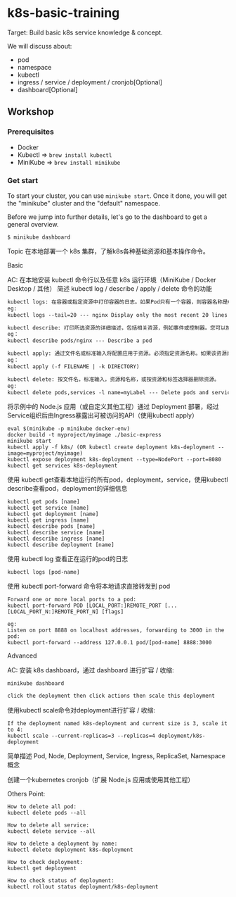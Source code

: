 # k8s-basic-training

Target: Build basic k8s service knowledge & concept.

We will discuss about: 
- pod
- namespace
- kubectl
- ingress / service / deployment / cronjob[Optional]
- dashboard[Optional]

## Workshop

### Prerequisites

- Docker
- Kubectl => `brew install kubectl`
- MiniKube => `brew install minikube`

### Get start

To start your cluster, you can use `minikube start`. Once it done, you will get the "minikube" cluster and the "default" namespace.

Before we jump into further details, let's go to the dashboard to get a general overview.

```
$ minikube dashboard
```

Topic
在本地部署一个 k8s 集群，了解k8s各种基础资源和基本操作命令。

Basic

AC:
在本地安装 kubectl 命令行以及任意 k8s 运行环境（MiniKube / Docker Desktop / 其他）
简述 kubectl log / describe / apply / delete 命令的功能
```html
kubectl logs: 在容器或指定资源中打印容器的日志。如果Pod只有一个容器，则容器名称是Optional的。
eg:
kubectl logs --tail=20 --- nginx Display only the most recent 20 lines of output in pod nginx

kubectl describe: 打印所选资源的详细描述，包括相关资源，例如事件或控制器。您可以按名称选择单个对象，该类型的所有对象，提供名称前缀或标签选择器。
eg：
kubectl describe pods/nginx --- Describe a pod

kubectl apply: 通过文件名或标准输入将配置应用于资源。必须指定资源名称。如果该资源尚不存在，则将创建它。
eg：
kubectl apply (-f FILENAME | -k DIRECTORY)

kubectl delete: 按文件名，标准输入，资源和名称，或按资源和标签选择器删除资源。
eg:
kubectl delete pods,services -l name=myLabel --- Delete pods and services with label name=myLabel

```
将示例中的 Node.js 应用（或自定义其他工程）通过 Deployment 部署，经过Service组织后由Ingress暴露出可被访问的API（使用kubectl apply）

```shell
eval $(minikube -p minikube docker-env)
docker build -t myproject/myimage ./basic-express
minikube start
kubectl apply -f k8s/ (OR kubectl create deployment k8s-deployment --image=myproject/myimage)
kubectl expose deployment k8s-deployment --type=NodePort --port=8080
kubectl get services k8s-deployment
```

使用 kubectl get查看本地运行的所有pod，deployment，service，使用kubectl describe查看pod，deployment的详细信息
```shell
kubectl get pods [name]
kubectl get service [name]
kubectl get deployment [name]
kubectl get ingress [name]
kubectl describe pods [name]
kubectl describe service [name]
kubectl describe ingress [name]
kubectl describe deployment [name]
```

使用 kubectl log 查看正在运行的pod的日志
```shell
kubectl logs [pod-name]
```

使用 kubectl port-forward 命令将本地请求直接转发到 pod
```shell
Forward one or more local ports to a pod:
kubectl port-forward POD [LOCAL_PORT:]REMOTE_PORT [...[LOCAL_PORT_N:]REMOTE_PORT_N] [flags]

eg:
Listen on port 8888 on localhost addresses, forwarding to 3000 in the pod:
kubectl port-forward --address 127.0.0.1 pod/[pod-name] 8888:3000
```


Advanced

AC:
安装 k8s dashboard，通过 dashboard 进行扩容 / 收缩:
```shell
minikube dashboard
```
```html
click the deployment then click actions then scale this deployment
```

使用kubectl scale命令对deployment进行扩容 / 收缩:
```shell
If the deployment named k8s-deployment and current size is 3, scale it to 4:
kubectl scale --current-replicas=3 --replicas=4 deployment/k8s-deployment
```

简单描述 Pod, Node, Deployment, Service, Ingress, ReplicaSet, Namespace 概念

创建一个kubernetes cronjob（扩展 Node.js 应用或使用其他工程）




Others Point:
```shell
How to delete all pod:
kubectl delete pods --all

How to delete all service:
kubectl delete service --all

How to delete a deployment by name:
kubectl delete deployment k8s-deployment

How to check deployment:
kubectl get deployment

How to check status of deployment:
kubectl rollout status deployment/k8s-deployment
```